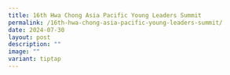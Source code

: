 ```yaml
---
title: 16th Hwa Chong Asia Pacific Young Leaders Summit
permalink: /16th-hwa-chong-asia-pacific-young-leaders-summit/
date: 2024-07-30
layout: post
description: ""
image: ""
variant: tiptap
---
```

